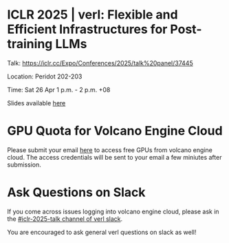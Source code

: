 # ICLR 2025 | verl: Flexible and Efficient Infrastructures for Post-training LLMs

Talk: https://iclr.cc/Expo/Conferences/2025/talk%20panel/37445

Location: Peridot 202-203

Time: Sat 26 Apr 1 p.m. - 2 p.m. +08

Slides available [here](https://tongyx361.github.io/blogs/posts/verl-intro/#/title-slide)

# GPU Quota for Volcano Engine Cloud

Please submit your email [here](https://docs.google.com/forms/d/e/1FAIpQLSf5bWDd5k6mwlmG340HjMwivsVZK1sHPQ99T8s9pqdbKQykHw/viewform?usp=dialog
) to access free GPUs from volcano engine cloud. The access credentials will be sent to your email a few miniutes after submission.

# Ask Questions on Slack

If you come across issues logging into volcano engine cloud, please ask in the [#iclr-2025-talk channel of verl slack](https://join.slack.com/share/enQtODc5NDM3MjM0MTQ0Ny00NDZkMGFjODlhNjZhNTY3MWM2NDI2MjUzMmRhYjI3YWY5ZjI0MjE4ZDgyMTkxMjNmZGM5OTdlOTgzNDZkYjQ1).

You are encouraged to ask general verl questions on slack as well! 
